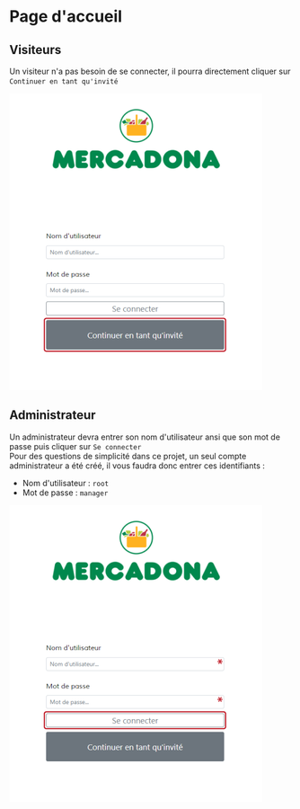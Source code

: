 # Page d&apos;accueil

## Visiteurs

Un visiteur n'a pas besoin de se connecter, il pourra directement cliquer sur `Continuer en tant qu'invité`

![](login.png)

## Administrateur

Un administrateur devra entrer son nom d'utilisateur ansi que son mot de passe puis cliquer sur `Se connecter`   
Pour des questions de simplicité dans ce projet, un seul compte administrateur a été créé, il vous faudra donc entrer ces identifiants :
- Nom d'utilisateur : `root`
- Mot de passe : `manager`

![](login-admin.png)
